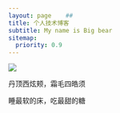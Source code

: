 ```yaml
---
layout: page	## 
title: 个人技术博客
subtitle: My name is Big bear
sitemap:
  priority: 0.9
---
```


<img src="{{ '/assets/img/xiongda.jpg' | prepend: site.baseurl }}" id="about-img">

<div id="describe-text">
	<p>丹顶西炫颊，霜毛四皓须</p>
	<p>睡最软的床，吃最甜的糖 <strong> <a href="https://github.com/knhash/Pudhina"> </a> </strong></p>
</div>